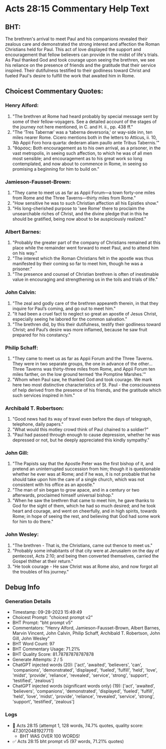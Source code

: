 # Acts 28:15 Commentary Help Text

## BHT:
The brethren's arrival to meet Paul and his companions revealed their zealous care and demonstrated the strong interest and affection the Roman Christians held for Paul. This act of love displayed the support and encouragement that fellow believers can provide in the midst of life's trials. As Paul thanked God and took courage upon seeing the brethren, we see his reliance on the presence of friends and the gratitude that their service inspired. Their dutifulness testified to their godliness toward Christ and fueled Paul's desire to fulfill the work that awaited him in Rome.

## Choicest Commentary Quotes:
### Henry Alford:
1. "The brethren at Rome had heard probably by special message sent by some of their fellow-voyagers. See a detailed account of the stages of the journey not here mentioned, in C. and H. ii., pp. 438 ff."
2. "The ‘Tres Tabernæ’ was a ‘taberna deversoria,’ or way-side inn, ten miles nearer Rome. Cicero mentions both in the letters to Atticus, ii. 10, ‘Ab Appii Foro hora quarta: dederam aliam paullo ante Tribus Tabernis.’"
3. "θάρσος: Both encouragement as to his own arrival, as a prisoner, in the vast metropolis, in seeing such affection, to which he was of all men most sensible; and encouragement as to his great work so long contemplated, and now about to commence in Rome, in seeing so promising a beginning for him to build on."

### Jamieson-Fausset-Brown:
1. "They came to meet us as far as Appii Forum—a town forty-one miles from Rome and the Three Taverns—thirty miles from Rome." 
2. "How sensitive he was to such Christian affection all his Epistles show."
3. "His long-cherished purpose to 'see Rome' there to proclaim the unsearchable riches of Christ, and the divine pledge that in this he should be gratified, being now about to be auspiciously realized."

### Albert Barnes:
1. "Probably the greater part of the company of Christians remained at this place while the remainder went forward to meet Paul, and to attend him on his way." 
2. "The interest which the Roman Christians felt in the apostle was thus manifested by their coming so far to meet him, though he was a prisoner."
3. "The presence and counsel of Christian brethren is often of inestimable value in encouraging and strengthening us in the toils and trials of life."

### John Calvin:
1. "The zeal and godly care of the brethren appeareth therein, in that they inquire for Paul’s coming, and go out to meet him."
2. "It had been a cruel fact to neglect so great an apostle of Jesus Christ, especially seeing he labored for the common salvation."
3. "The brethren did, by this their dutifulness, testify their godliness toward Christ; and Paul’s desire was more inflamed, because he saw fruit prepared for his constancy."

### Philip Schaff:
1. "They came to meet us as far as Appii Forum and the Three Taverns. They were in two separate groups, the one in advance of the other... Three Taverns was thirty-three miles from Rome, and Appii Forum ten miles farther, on the low ground termed ‘the Pomptine Marshes.'" 
2. "Whom when Paul saw, he thanked God and took courage. We mark here two most distinctive characteristics of St. Paul - the consciousness of help derived from the presence of his friends, and the gratitude which such services inspired in him."

### Archibald T. Robertson:
1. "Good news had its way of travel even before the days of telegraph, telephone, daily papers."
2. "What would this motley crowd think of Paul chained to a soldier?"
3. "Paul had passed through enough to cause depression, whether he was depressed or not, but he deeply appreciated this kindly sympathy."

### John Gill:
1. "The Papists say that the Apostle Peter was the first bishop of it, and pretend an uninterrupted succession from him; though it is questionable whether he ever was at Rome; and if he was, it is not probable that he should take upon him the care of a single church, which was not consistent with his office as an apostle."
2. "The man of sin began to grow apace, and in a century or two afterwards, proclaimed himself universal bishop."
3. "When he saw the brethren that came to meet him, he gave thanks to God for the sight of them, which he had so much desired; and he took heart and courage, and went on cheerfully, and in high spirits, towards Rome; in hope of seeing the rest, and believing that God had some work for him to do there."

### John Wesley:
1. "The brethren - That is, the Christians, came out thence to meet us." 
2. "Probably some inhabitants of that city were at Jerusalem on the day of pentecost, Acts 2:10; and being then converted themselves, carried the Gospel thither at their return." 
3. "He took courage - He saw Christ was at Rome also, and now forgot all the troubles of his journey."


## Debug Info
### Generation Details
- Timestamp: 09-28-2023 15:49:49
- Choicest Prompt: "choicest prompt v2"
- BHT Prompt: "bht prompt v5"
- Commentators: "Henry Alford, Jamieson-Fausset-Brown, Albert Barnes, Marvin Vincent, John Calvin, Philip Schaff, Archibald T. Robertson, John Gill, John Wesley"
- BHT Word Count: 97
- BHT Commentary Usage: 71.21%
- BHT Quality Score: 81.78787878787878
- Generate Attempts: 2 / 5
- ChatGPT injected words (20):
	['act', 'awaited', 'believers', 'can', 'companions', 'demonstrated', 'displayed', 'fueled', 'fulfill', 'held', 'love', 'midst', 'provide', 'reliance', 'revealed', 'service', 'strong', 'support', 'testified', 'zealous']
- ChatGPT injected words (significant words only) (19):
	['act', 'awaited', 'believers', 'companions', 'demonstrated', 'displayed', 'fueled', 'fulfill', 'held', 'love', 'midst', 'provide', 'reliance', 'revealed', 'service', 'strong', 'support', 'testified', 'zealous']

### Logs
- 🔄 Acts 28:15 (attempt 1, 128 words, 74.7% quotes, quality score: 47.30120481927711) 
	- BHT WAS OVER 100 WORDS!
- ✅ Acts 28:15 bht prompt v5 (97 words, 71.21% quotes)